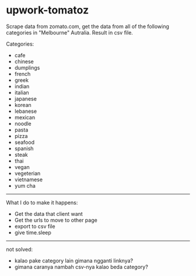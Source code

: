 # upwork-tomatoz
Scrape data from zomato.com, get the data from all of the following categories in "Melbourne" Autralia. Result in csv file.

Categories:
- cafe
- chinese
- dumplings
- french
- greek
- indian
- italian
- japanese
- korean
- lebanese
- mexican
- noodle
- pasta
- pizza
- seafood
- spanish
- steak
- thai
- vegan
- vegeterian
- vietnamese
- yum cha
---
What I do to make it happens:

- Get the data that client want
- Get the urls to move to other page
- export to csv file
- give time.sleep
---

not solved: 
- kalao pake category lain gimana ngganti linknya?
- gimana caranya nambah csv-nya kalao beda category?